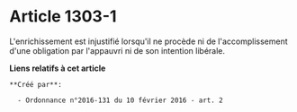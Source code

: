 # Article 1303-1

L'enrichissement est injustifié lorsqu'il ne procède ni de l'accomplissement d'une obligation par l'appauvri ni de son
intention libérale.

**Liens relatifs à cet article**

	**Créé par**:

	  - Ordonnance n°2016-131 du 10 février 2016 - art. 2
